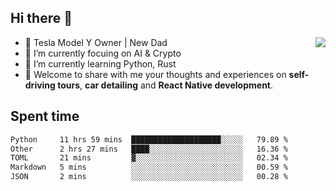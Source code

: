 ## Hi there 👋
<img align="right" src="https://github-readme-stats.vercel.app/api?username=ljunb&show_icons=true&icon_color=CE1D2D&text_color=718096&bg_color=00000000&hide_title=true&hide_border=true" />

- 🚗 Tesla Model Y Owner | New Dad
- 🔭 I’m currently focuing on AI & Crypto
- 🌱 I’m currently learning Python, Rust
- 💬 Welcome to share with me your thoughts and experiences on **self-driving tours**, **car detailing** and **React Native development**.




## Spent time
<!--START_SECTION:waka-->

```txt
Python     11 hrs 59 mins  ████████████████████░░░░░   79.89 %
Other      2 hrs 27 mins   ████░░░░░░░░░░░░░░░░░░░░░   16.36 %
TOML       21 mins         ▓░░░░░░░░░░░░░░░░░░░░░░░░   02.34 %
Markdown   5 mins          ░░░░░░░░░░░░░░░░░░░░░░░░░   00.59 %
JSON       2 mins          ░░░░░░░░░░░░░░░░░░░░░░░░░   00.28 %
```

<!--END_SECTION:waka-->
